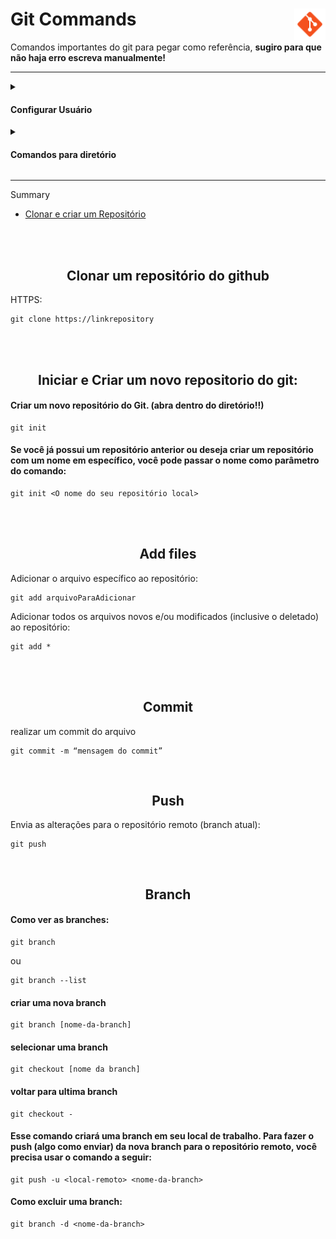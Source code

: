 <div><h1> Git Commands <img align="right" width="50px" src="img/icons8-git-48.png"></h1></div>

<p>Comandos importantes do git para pegar como referência,  <b> sugiro para que não haja erro escreva manualmente!</b> </p>
<hr>


<div align="">
  <details>
        <summary> <h4> Configurar Usuário </h2> </summary>

Para ver as configurações do Git digite o comando abaixo

~~~
git config –-list
~~~

----

#### add email:

~~~
git config -–global user.email youremail@email.com
~~~

#### add username:

~~~
git config -–global user.name youruserNameGithub
~~~

### Para remover usuário e email:

#### Remover o email:
~~~
git config -–global -–unset user.email yourEmail@email.com
~~~

#### Remover o nickname:
~~~
git config -–global -–unset user.name yourUsername
~~~

</details>
</div>


<div align="">
  <details>
        <summary> <h4> Comandos para diretório </h4> </summary>          
<div align="left">
          
listar as pastas:
~~~git       
ls
~~~

abrir o diretório   
~~~git       
cd nomedapasta/
~~~

criar diretório :
~~~git
mkdir nomedapastaparacriar
~~~

Ver diretório oculto:
~~~git
ls -a
~~~
          
</div>
</details>
</div>

<hr>

Summary 

- <a href="#clonarECriar"> Clonar e criar um Repositório </a><br>

<br>

<br>
<!-- clonar e criar -->
<a name="clonarECriar">
          
<h2 align="center"> Clonar um repositório do github </h2>

HTTPS:
~~~
git clone https://linkrepository
~~~         

<br><br>          
<h2 align="center"> Iniciar e Criar um novo repositorio do git: </h2>
        
#### Criar um novo repositório do Git. (abra dentro do diretório!!) 

~~~          
git init
~~~


<h4> Se você já possui um repositório anterior ou deseja criar um repositório com um nome em específico, você pode passar o nome como parâmetro do comando: </h4>

~~~git          
git init <O nome do seu repositório local>
~~~
          
</a>

<br><br> 
<h2 align="center"> Add files </h2>         

Adicionar o arquivo específico ao repositório:          
~~~git          
git add arquivoParaAdicionar
~~~
          
Adicionar todos os arquivos novos e/ou modificados (inclusive o deletado) ao repositório:
~~~git          
git add * 
~~~
  
<!-- O "git add ." é usado para adicionar arquivos novos e modificados mas não os deletados. Já o "git add *" é usado para adicionar arquivos novos e modificados do diretório atual (Muito semelhante ao comando anterior).  
~~~git
git add .
~~~ -->

<br><br>
<h2 align="center"> Commit </h2>  
realizar um commit do arquivo

~~~git
git commit -m “mensagem do commit”
~~~

<br> 
<h2 align="center"> Push </h2>  
  
Envia as alterações para o repositório remoto (branch atual):
~~~
git push
~~~

<!-- ### Empurrar para a branch main

~~~git
git push origin main
~~~ 
-->

<br>
  <h2 align="center"> Branch </h2>
  
#### Como ver as branches:                  
~~~      
git branch  
~~~
ou 
~~~      
git branch --list
~~~

#### criar uma nova branch
~~~
git branch [nome-da-branch]
~~~    
 
#### selecionar uma branch
~~~  
git checkout [nome da branch] 
~~~  

#### voltar para ultima branch
~~~ 
git checkout -  
~~~
  
#### Esse comando criará uma branch em seu local de trabalho. Para fazer o push (algo como enviar) da nova branch para o repositório remoto, você precisa usar o comando a seguir:
          
~~~git          
git push -u <local-remoto> <nome-da-branch>          
~~~
                    
#### Como excluir uma branch:         
          
~~~git
git branch -d <nome-da-branch>
~~~
          
### 
          
       
          
